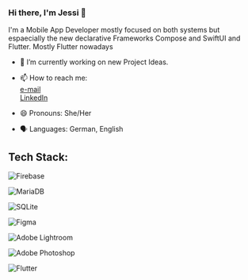 ### Hi there, I'm Jessi 👋

I'm a Mobile App Developer mostly focused on both systems but espaecially the new declarative Frameworks Compose and SwiftUI and Flutter. Mostly Flutter nowadays

- 🌱 I’m currently working on new Project Ideas. 

- 📫 How to reach me:<br/>
                     [e-mail](mailto:jessica_ernst_bewerbung@outlook.com?subject=[GitHub]%20Source%20Belladonnixi)<br/>
                     [LinkedIn](https://www.linkedin.com/in/jessica-ernst-3705ab140/)<br/>
- 😄 Pronouns: She/Her
- 🗣️ Languages: German, English

## Tech Stack:

![Firebase](https://img.shields.io/badge/firebase-a08021?style=for-the-badge&logo=firebase&logoColor=ffcd34)

![MariaDB](https://img.shields.io/badge/MariaDB-003545?style=for-the-badge&logo=mariadb&logoColor=white)

![SQLite](https://img.shields.io/badge/sqlite-%2307405e.svg?style=for-the-badge&logo=sqlite&logoColor=white)

![Figma](https://img.shields.io/badge/figma-%23F24E1E.svg?style=for-the-badge&logo=figma&logoColor=white)

![Adobe Lightroom](https://img.shields.io/badge/Adobe%20Lightroom-31A8FF.svg?style=for-the-badge&logo=Adobe%20Lightroom&logoColor=white)

![Adobe Photoshop](https://img.shields.io/badge/adobe%20photoshop-%2331A8FF.svg?style=for-the-badge&logo=adobe%20photoshop&logoColor=white)

![Flutter](https://img.shields.io/badge/Flutter-%2302569B.svg?style=for-the-badge&logo=Flutter&logoColor=white)


